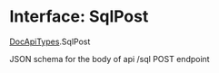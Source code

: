 # Interface: SqlPost

[DocApiTypes](../modules/DocApiTypes.md).SqlPost

JSON schema for the body of api /sql POST endpoint
